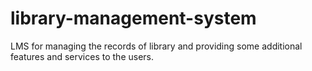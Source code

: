 # library-management-system
LMS for managing the records of library and providing some additional features and services to the users.
